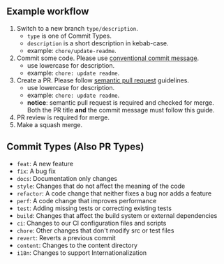 ## Example workflow

1. Switch to a new branch `type/description`.
   - `type` is one of Commit Types.
   - `description` is a short description in kebab-case.
   - example: `chore/update-readme`.
2. Commit some code. Please use [conventional commit message](https://conventionalcommits.org/).
   - use lowercase for description.
   - example: `chore: update readme`.
3. Create a PR. Please follow [semantic pull request](https://github.com/zeke/semantic-pull-requests) guidelines.
   - use lowercase for description.
   - example: `chore: update readme`.
   - **notice**: semantic pull request is required and checked for merge.
     Both the PR title **and** the commit message must follow this guide.
4. PR review is required for merge.
5. Make a squash merge.

## Commit Types (Also PR Types)

- `feat`: A new feature
- `fix`: A bug fix
- `docs`: Documentation only changes
- `style`: Changes that do not affect the meaning of the code
- `refactor`: A code change that neither fixes a bug nor adds a feature
- `perf`: A code change that improves performance
- `test`: Adding missing tests or correcting existing tests
- `build`: Changes that affect the build system or external dependencies
- `ci`: Changes to our CI configuration files and scripts
- `chore`: Other changes that don't modify src or test files
- `revert`: Reverts a previous commit
- `content`: Changes to the content directory
- `i18n`: Changes to support Internationalization
